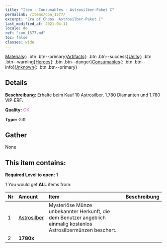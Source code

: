 ```yaml
---
title: "Item - Consumables - Astrosilber-Paket C"
permalink: /Items/con_1577/
excerpt: "Era of Chaos  Astrosilber-Paket C"
last_modified_at: 2021-04-11
locale: de
ref: "con_1577.md"
toc: false
classes: wide
---
```

 [Materials](/de/Items/){: .btn .btn--primary}[Artifacts](/de/Items/Artifacts/){: .btn .btn--success}[Units](/de/Items/Units/){: .btn .btn--warning}[Heroes](/de/Items/Heroes/){: .btn .btn--danger}[Consumables](/de/Items/Consumables/){: .btn .btn--info}[Unknown](/de/Items/Unknown/){: .btn .btn--primary}

## Details
 **Beschreibung:** Erhalte beim Kauf 10 Astrosilber, 1.780 Diamanten und 1.780 VIP-ERF.

 **Quality:** <span style="color: #DA70D6">OK</span>

 **Type:** Gift

## Gather

  None

## This item contains:

 **Required Level to open:** 1

 1 You would get **ALL** items  from:

  | Nr | Amount |     Item    | Beschreibung |
  |:---|:-------|:------------|:-----------:|
  | 1 | [Astrosilber](/de/Items/con_969/) | Mysteriöse Münze unbekannter Herkunft, die dem Benutzer angeblich einmalig kostenlos Astrosilbermünzen beschert. | 
  | 2 |  **1780x** | <i class="fas fa-gem"/> |  | 
